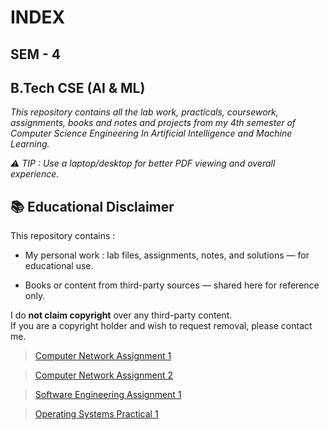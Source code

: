 # INDEX

## SEM - 4

## B.Tech CSE (AI & ML)

_This repository contains all the lab work, practicals, coursework, assignments, books and notes and projects from my 4th semester of Computer Science Engineering In Artificial Intelligence and Machine Learning._

_⚠️ TIP : Use a laptop/desktop for better PDF viewing and overall experience._

## 📚 Educational Disclaimer

This repository contains :

- My personal work : lab files, assignments, notes, and solutions — for educational use.

- Books or content from third-party sources — shared here for reference only.

I do **not claim copyright** over any third-party content.  
If you are a copyright holder and wish to request removal, please contact me.

> [Computer Network Assignment 1](https://github.com/manakcodes/SEM-5/blob/5c7f323c6ce0b179d789a834dd736ae3ce144cf8/ASSIGNMENTS/CN-ASSIGNMENTS/assignement-01.md)

> [Computer Network Assignment 2](https://github.com/manakcodes/SEM-5/blob/5c7f323c6ce0b179d789a834dd736ae3ce144cf8/ASSIGNMENTS/CN-ASSIGNMENTS/assignement-02.md)

> [Software Engineering Assignment 1](https://github.com/manakcodes/SEM-5/blob/5c7f323c6ce0b179d789a834dd736ae3ce144cf8/ASSIGNMENTS/SE-ASSIGNMENTS/assignment-01.md)

> [Operating Systems Practical 1](https://github.com/manakcodes/SEM-5/blob/5c7f323c6ce0b179d789a834dd736ae3ce144cf8/LABS/OS-Lab/practical-01.md)
